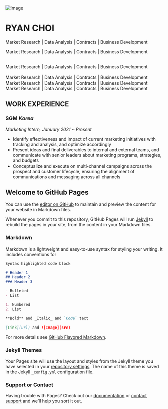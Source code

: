 ![Image]("Ryan_square.jpg")



# RYAN CHOI
<p> Market Research | Data Analysis | Contracts | Business Development <p>
<p> Market Research | Data Analysis | Contracts | Business Development <p>
<br> Market Research | Data Analysis | Contracts | Business Development <br>
<br> Market Research | Data Analysis | Contracts | Business Development <br>
Market Research | Data Analysis | Contracts | Business Development
Market Research | Data Analysis | Contracts | Business Development


## WORK EXPERIENCE
### SGM _Korea_
_Marketing Intern, January 2021 ~ Present_
- Identify effectiveness and impact of current marketing initiatives with tracking and analysis, and optimize accordingly
- Present ideas and final deliverables to internal and external teams, and communicate with senior leaders about marketing programs, strategies, and budgets
- Conceptualize and execute on multi-channel campaigns across the prospect and customer lifecycle, ensuring the alignment of communications and messaging across all channels



## Welcome to GitHub Pages

You can use the [editor on GitHub](https://github.com/ryanjungmin/Alva_Von/edit/gh-pages/index.md) to maintain and preview the content for your website in Markdown files.

Whenever you commit to this repository, GitHub Pages will run [Jekyll](https://jekyllrb.com/) to rebuild the pages in your site, from the content in your Markdown files.

### Markdown

Markdown is a lightweight and easy-to-use syntax for styling your writing. It includes conventions for

```markdown
Syntax highlighted code block

# Header 1
## Header 2
### Header 3

- Bulleted
- List

1. Numbered
2. List

**Bold** and _Italic_ and `Code` text

[Link](url) and ![Image](src)
```

For more details see [GitHub Flavored Markdown](https://guides.github.com/features/mastering-markdown/).

### Jekyll Themes

Your Pages site will use the layout and styles from the Jekyll theme you have selected in your [repository settings](https://github.com/ryanjungmin/Alva_Von/settings/pages). The name of this theme is saved in the Jekyll `_config.yml` configuration file.

### Support or Contact

Having trouble with Pages? Check out our [documentation](https://docs.github.com/categories/github-pages-basics/) or [contact support](https://support.github.com/contact) and we’ll help you sort it out.
